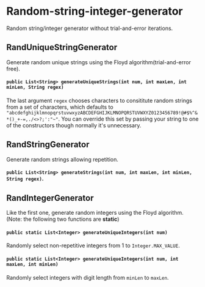 # Random-string-integer-generator
Random string/integer generator without trial-and-error iterations.

## RandUniqueStringGenerator
Generate random unique strings using the Floyd algorithm(trial-and-error free).

#### ```public List<String> generateUniqueStrings(int num, int maxLen, int minLen, String regex)``` 
The last argument `regex` chooses characters to consititute random strings from a set of characters, which defaults to `"abcdefghijklmnopqrstuvwxyzABCDEFGHIJKLMNOPQRSTUVWXYZ0123456789!@#$%^&*()_+-=,./<>?;':"~"`. You can override this set by passing your string to one of the constructors though normally it's unnecessary.

## RandStringGenerator
Generate random strings allowing repetition.

#### ```public List<String> generateStrings(int num, int maxLen, int minLen, String regex)```.

## RandIntegerGenerator
Like the first one, generate random integers using the Floyd algorithm.(Note: the following two functions are **static**)

#### ```public static List<Integer> generateUniqueIntegers(int num)```
Randomly select non-repetitive integers from 1 to `Integer.MAX_VALUE`.

#### ```public static List<Integer> generateUniqueIntegers(int num, int maxLen, int minLen)```
Randomly select integers with digit length from `minLen` to `maxLen`.
